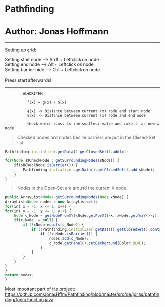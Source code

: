 # Pathfinding
# Author: Jonas Hoffmann

____________________________________________________________

Setting up grid:

Setting start node    -->  Shift + Leftclick on node<br/>
Setting end node      -->  Alt   + Leftclick on node<br/>
Setting barrier nide  -->  Ctrl  + Leftclick on node<br/>
<br/>
Press start afterwards!<br/>

____________________________________________________________


            ALGORITHM

              f(x) = g(x) + h(x)

              g(x) -> Distance between current (x) node and start node
              h(x) -> Distance between current (x) node and end node

              Check which fCost is the smallest value and take it as new X node.
              
                        
              
              
> Checked nodes and nodes beside barriers are put in the Closed-Set list.<br/>

```javascript
Pathfinding.initializer.getData().getClosedSet().add(x);

for(Node sBCheckNode : getSurroundingNodes(sNode)) {
    if(sBCheckNode.isBarrier()) {
        Pathfinding.initializer.getData().getClosedSet().add(sNode);
    }
}
```

> Nodes in the Open-Set are around the current X node.

```javascript
public ArrayList<Node> getSurroundingNodes(Node xNode) {
ArrayList<Node> nodes = new ArrayList<>();
for(int x = -1; x <= 1; x++) {
for(int y = -1; y <= 1; y++) {
    Node c_Node = getNodeFromXY(xNode.getPosX()+x, xNode.getPosY()+y);
    if(c_Node != null) {
        if (!xNode.equals(c_Node)) {
            if (!Pathfinding.initializer.getData().getClosedSet().contains(c_Node)) {
                if (!c_Node.isBarrier()) {
                    nodes.add(c_Node);
                    c_Node.getPanel().setBackground(Color.BLUE);
                }
            }
        }
    }
}
}
return nodes;
}
```



Most important part of the project:<br/>
https://github.com/JonasHffm/Pathfinding/blob/master/src/de/jonas/pathfinding/func/Function.java




